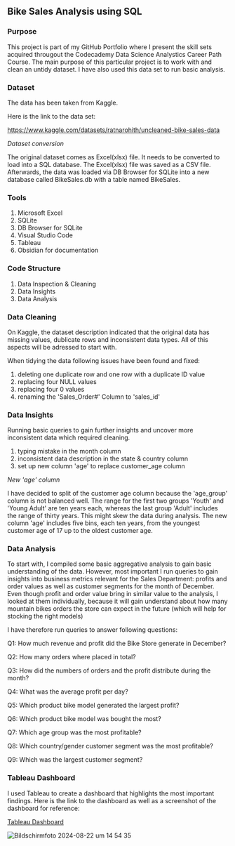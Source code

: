 ## Bike Sales Analysis using SQL
  
### Purpose

This project is part of my GitHub Portfolio where I present the skill sets acquired througout the Codecademy Data Science Analystics Career Path Course. The main purpose of this particular project is to work with and clean an untidy dataset. I have also used this data set to run basic analysis. 
### Dataset 

The data has been taken from Kaggle. 

Here is the link to the data set:

https://www.kaggle.com/datasets/ratnarohith/uncleaned-bike-sales-data

*Dataset conversion*

The original dataset comes as Excel(xlsx) file. It needs to be converted to load into a SQL database. The Excel(xlsx) file was saved as a CSV file. Afterwards, the data was loaded via DB Browser for SQLite into a new database called BikeSales.db with a table named BikeSales.
### Tools 

1) Microsoft Excel
2) SQLite 
3) DB Browser for SQLite 
4) Visual Studio Code
5) Tableau 
6) Obsidian for documentation

### Code Structure

1) Data Inspection & Cleaning
2) Data Insights 
3) Data Analysis 

### Data Cleaning

On Kaggle, the dataset description indicated that the original data has missing values, dublicate rows and inconsistent data types. All of this aspects will be adressed to start with.

When tidying the data following issues have been found and fixed:

1) deleting one duplicate row and one row with a duplicate ID value
2) replacing four NULL values 
3) replacing four 0 values 
4) renaming the 'Sales_Order#' Column to 'sales_id'

### Data Insights 

Running basic queries to gain further insights and uncover more inconsistent data which required cleaning. 

1) typing mistake in the month column
2) inconsistent data description in the state & country column
3) set up new column 'age' to replace customer_age column 

*New 'age' column* 

I have decided to split of the customer age column because the 'age_group' column is not balanced well. The range for the first two groups 'Youth' and 'Young Adult' are ten years each, whereas the last group 'Adult' includes the range of thirty years. This might skew the data during analysis. The new column 'age' includes five bins, each ten years, from the youngest customer age of 17 up to the oldest customer age.

### Data Analysis 

To start with, I compiled some basic aggregative analysis to gain basic understanding of the data. However, most important I run queries to gain insights into business metrics relevant for the Sales Department: profits and order values as well as customer segments for the month of December. 
Even though profit and order value bring in similar value to the analysis, I looked at them individually, because it will gain understand about how many mountain bikes orders the store can expect in the future (which will help for stocking the right models)

I have therefore run queries to answer following questions: 

Q1: How much revenue and profit did the Bike Store generate in December?

Q2: How many orders where placed in total?

Q3: How did the numbers of orders and the profit distribute during the month?

Q4: What was the average profit per day?

Q5: Which product bike model generated the largest profit?

Q6: Which product bike model was bought the most?

Q7: Which age group was the most profitable?

Q8: Which country/gender customer segment was the most profitable?

Q9: Which was the largest customer segment?

### Tableau Dashboard

I used Tableau to create a dashboard that highlights the most important findings. Here is the link to the dashboard as well as a screenshot of the dashboard for reference:

[Tableau Dashboard](https://public.tableau.com/views/BikeSalesData_17241743948190/SalesAnalysisBikeStore?:language=de-DE&:sid=&:redirect=auth&:display_count=n&:origin=viz_share_link)

![Bildschirmfoto 2024-08-22 um 14 54 35](https://github.com/user-attachments/assets/50f002d3-452c-420b-8936-09b46176dfdd)
